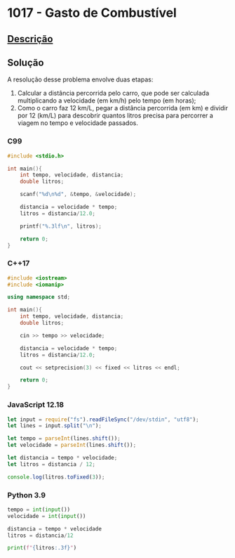 # 1017 - Gasto de Combustível

## [Descrição](https://www.beecrowd.com.br/judge/pt/problems/view/1017)

## Solução

A resolução desse problema envolve duas etapas:

1. Calcular a distância percorrida pelo carro, que pode ser calculada multiplicando a velocidade (em km/h) pelo tempo (em horas);
2. Como o carro faz 12 km/L, pegar a distância percorrida (em km) e dividir por 12 (km/L) para descobrir quantos litros precisa para percorrer a viagem no tempo e velocidade passados.

### C99

```c
#include <stdio.h>

int main(){
    int tempo, velocidade, distancia;
    double litros;

    scanf("%d\n%d", &tempo, &velocidade);

    distancia = velocidade * tempo;
    litros = distancia/12.0;

    printf("%.3lf\n", litros);

    return 0;
}
```

### C++17

```cpp
#include <iostream>
#include <iomanip>

using namespace std;

int main(){
    int tempo, velocidade, distancia;
    double litros;

    cin >> tempo >> velocidade;

    distancia = velocidade * tempo;
    litros = distancia/12.0;

    cout << setprecision(3) << fixed << litros << endl;

    return 0;
}
```

### JavaScript 12.18

```javascript
let input = require("fs").readFileSync("/dev/stdin", "utf8");
let lines = input.split("\n");

let tempo = parseInt(lines.shift());
let velocidade = parseInt(lines.shift());

let distancia = tempo * velocidade;
let litros = distancia / 12;

console.log(litros.toFixed(3));
```

### Python 3.9

```python
tempo = int(input())
velocidade = int(input())

distancia = tempo * velocidade
litros = distancia/12

print(f"{litros:.3f}")
```